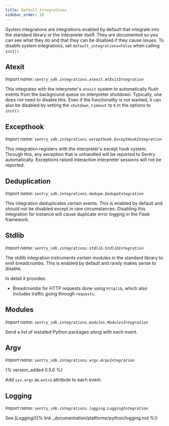 ```yaml
---
title: Default Integrations
sidebar_order: 10
---
```


System integrations are integrations enabled by default that integrate into the
standard library or the interpreter itself.  They are documented so you can see
what they do and that they can be disabled if they cause issues.  To disable
system integrations, set `default_integrations=False` when calling `init()`.

## Atexit
*Import name: `sentry_sdk.integrations.atexit.AtExitIntegration`*

This integrates with the interpreter's `atexit` system to automatically flush
events from the background queue on interpreter shutdown.  Typically, one does
not need to disable this.  Even if the functionality is not wanted, it can also
be disabled by setting the `shutdown_timeout` to `0` in the options to
`init()`.

## Excepthook
*Import name: `sentry_sdk.integrations.excepthook.ExceptHookIntegration`*

This integration registers with the interpreter's except hook system.  Through this,
any exception that is unhandled will be reported to Sentry automatically.  Exceptions
raised interactive interpreter sessions will not be reported.

## Deduplication
*Import name: `sentry_sdk.integrations.dedupe.DedupeIntegration`*

This integration deduplicates certain events.  This is enabled by default and should not
be disabled except in rare circumstances.  Disabling this integration for instance will
cause duplicate error logging in the Flask framework.

## Stdlib
*Import name: `sentry_sdk.integrations.stdlib.StdlibIntegration`*

The stdlib integration instruments certain modules in the standard library to emit
breadcrumbs.  This is enabled by default and rarely makes sense to disable.

In detail it provides:

* Breadcrumbs for HTTP requests done using `httplib`, which also includes
  traffic going through `requests`.

## Modules
*Import name: `sentry_sdk.integrations.modules.ModulesIntegration`*

Send a list of installed Python packages along with each event.

## Argv
*Import name: `sentry_sdk.integrations.argv.ArgvIntegration`*

{% version_added 0.5.0 %}

Add `sys.argv` as `extra` attribute to each event.

## Logging
*Import name: `sentry_sdk.integrations.logging.LoggingIntegration`*

See [_Logging_]({% link _documentation/platforms/python/logging.md %})
